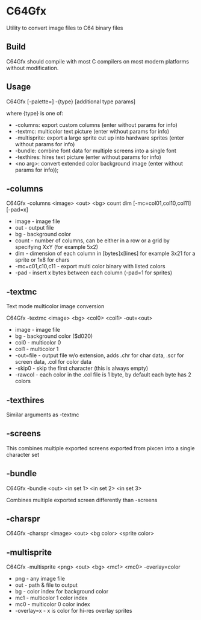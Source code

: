 # C64Gfx
 Utility to convert image files to C64 binary files

## Build

C64Gfx should compile with most C compilers on most modern platforms without modification.

## Usage

C64Gfx [-palette=<image>] -{type} <source image> [additional type params]

where {type} is one of:
 * -columns: export custom columns (enter without params for info)
 * -textmc: multicolor text picture (enter without params for info)
 * -multisprite: export a large sprite cut up into hardware sprites (enter without params for info)
 * -bundle: combine font data for multiple screens into a single font
 * -texthires: hires text picture (enter without params for info)
 * \<no arg>: convert extended color background image (enter without params for info));


## -columns

C64Gfx -columns \<image> \<out> \<bg> count dim [-mc=col01,col10,col11] [-pad=x]

* image - image file
* out - output file
* bg - background color
* count - number of columns, can be either in a row or a grid by specifying XxY (for example 5x2)
* dim - dimension of each column in [bytes]x[lines] for example 3x21 for a sprite or 1x8 for chars
* -mc=c01,c10,c11 - export multi color binary with listed colors
* -pad - insert x bytes between each column (-pad=1 for sprites)

## -textmc

Text mode multicolor image conversion

C64Gfx -textmc \<image> \<bg> \<col0> \<col1> -out=\<out>

* image - image file
* bg - background color ($d020)
* col0 - multicolor 0
* col1 - multicolor 1
* -out=file - output file w/o extension, adds .chr for char data, .scr for screen data, .col for color data
* -skip0 - skip the first character (this is always empty)
* -rawcol - each color in the .col file is 1 byte, by default each byte has 2 colors

## -texthires

Similar arguments as -textmc

## -screens

This combines multiple exported screens exported from pixcen into a single character set

## -bundle

C64Gfx -bundle \<out> \<in set 1> \<in set 2> \<in set 3>

Combines multiple exported screen differently than -screens

## -charspr

C64Gfx -charspr \<image> \<out> \<bg color> \<sprite color>

## -multisprite

C64Gfx -multisprite \<png> \<out> \<bg> \<mc1> \<mc0> -overlay=color

* png - any image file
* out - path & file to output
* bg - color index for background color
* mc1 - multicolor 1 color index
* mc0 - multicolor 0 color index
* -overlay=x - x is color for hi-res overlay sprites

